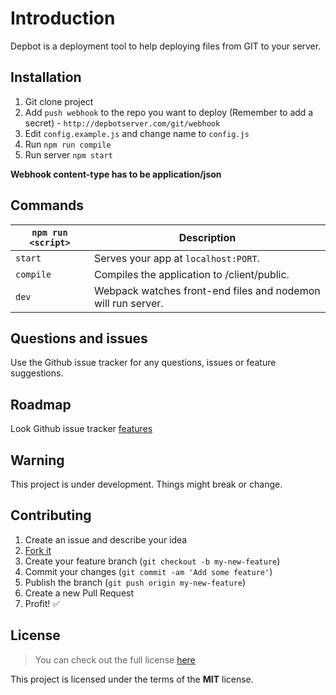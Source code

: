 # Introduction

Depbot is a deployment tool to help deploying files from GIT to your server.

## Installation

1. Git clone project
2. Add `push webhook` to the repo you want to deploy (Remember to add a secret) - `http://depbotserver.com/git/webhook`
3. Edit `config.example.js` and change name to `config.js`
4. Run `npm run compile`
5. Run server `npm start`

**Webhook content-type has to be application/json**

## Commands

|`npm run <script>`|Description|
|------------------|-----------|
|`start`|Serves your app at `localhost:PORT`.|
|`compile`|Compiles the application to /client/public.|
|`dev`|Webpack watches front-end files and nodemon will run server.|

## Questions and issues

Use the Github issue tracker for any questions, issues or feature suggestions.

## Roadmap
 
Look Github issue tracker [features](https://github.com/jacted/depbot/issues?q=is%3Aissue+is%3Aopen+label%3Afeature)

## Warning

This project is under development. Things might break or change.

## Contributing

1. Create an issue and describe your idea
2. [Fork it](https://github.com/jacted/depbot/fork)
3. Create your feature branch (`git checkout -b my-new-feature`)
4. Commit your changes (`git commit -am 'Add some feature'`)
5. Publish the branch (`git push origin my-new-feature`)
6. Create a new Pull Request
7. Profit! :white_check_mark:

## License
>You can check out the full license [here](https://github.com/jacted/depbot/blob/master/LICENSE)

This project is licensed under the terms of the **MIT** license.